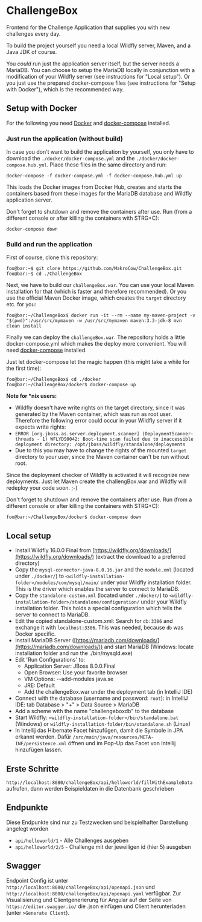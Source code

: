 # ChallengeBox

Frontend for the Challenge Application that supplies you with new challenges every day.

To build the project yourself you need a local Wildfly server, Maven, and a Java JDK of course. 

You *could* run just the application server itself, but the server needs a MariaDB. You can choose to setup the MariaDB
locally in conjunction with a modification of your Wildfly server (see instructions for "Local setup"). Or you just
use the prepared docker-compose files (see instructions for "Setup with Docker"), which is the recommended way.

## Setup with Docker

For the following you need [Docker](https://docs.docker.com/install/) and
[docker-compose](https://docs.docker.com/compose/install/) installed.

### Just run the application (without build)
In case you don't want to build the application by yourself, you only have to download the `./docker/docker-compose.yml`
and the `./docker/docker-compose.hub.yml`. Place these files in the same directory and run:
```
docker-compose -f docker-compose.yml -f docker-compose.hub.yml up
```
This loads the Docker images from Docker Hub, creates and starts the containers based from these images for the MariaDB
database and Wildfly application server.

Don't forget to shutdown and remove the containers after use. Run (from a different console or after killing the 
containers with STRG+C):
```console
docker-compose down
```

### Build and run the application

First of course, clone this repository:
```console
foo@bar:~$ git clone https://github.com/MakroCow/ChallengeBox.git
foo@bar:~$ cd ./ChallengeBox
```

Next, we have to build our `challengeBox.war`. You can use your local Maven installation for that (which is faster and
therefore recommended). Or you use the official Maven Docker image, which creates the `target` directory etc. for you:
```console
foo@bar:~/ChallengeBox$ docker run -it --rm --name my-maven-project -v "$(pwd)":/usr/src/mymaven -w /usr/src/mymaven maven:3.3-jdk-8 mvn clean install
```

Finally we can deploy the `challengeBox.war`. The repository holds a little docker-compose.yml which makes the deploy
more convenient. You will need [docker-compose](https://docs.docker.com/compose/install/) installed.

Just let docker-compose let the magic happen (this might take a while for the first time):
```console
foo@bar:~/ChallengeBox$ cd ./docker
foo@bar:~/ChallengeBox/docker$ docker-compose up
```

**Note for \*nix users:** 
* Wildfly doesn't have write rights on the target directory, since it was generated by the Maven
container, which was run as root user. Therefore the following error could occur in your Wildfly server if it expects
write rights:
* `
ERROR [org.jboss.as.server.deployment.scanner] (DeploymentScanner-threads - 1) WFLYDS0042: Boot-time scan failed due to
 inaccessible deployment directory: /opt/jboss/wildfly/standalone/deployments
`
* Due to this you may have to change the rights of the mounted `target` directory to your user, since the Maven 
container can't be run without root.

Since the deployment checker of Wildfly is activated it will recognize new deployments. Just let Maven create the
challengBox.war and Wildfly will redeploy your code soon. ;-)

Don't forget to shutdown and remove the containers after use. Run (from a different console or after killing the 
containers with STRG+C):
```console
foo@bar:~/ChallengeBox/docker$ docker-compose down
```


## Local setup
* Install Wildfly 16.0.0 Final from [https://wildfly.org/downloads/](https://wildfly.org/downloads/) (extract the
download to a preferred directory)
* Copy the `mysql-connector-java-8.0.16.jar` and the `module.xml` (located under `./docker/`) to 
`<wildfly-installation-folder>/modules/com/mysql/main/`
under your Wildfly installation folder.
This is the driver which enables the server to connect to MariaDB.
* Copy the `standalone-custom.xml` (located under `./docker/`) to 
`<wildfly-installation-folder>/standalone/configuration/`
under your Wildfly installation folder.
This holds a special configuration which tells the server to connect to MariaDB.
* Edit the copied standalone-custom.xml: Search for `db:3306` and exchange it with `localhost:3306`. This was needed,
because `db` was Docker specific.
* Install MariaDB Server ([https://mariadb.com/downloads/](https://mariadb.com/downloads/)) and start MariaDB
 (Windows: locate installation folder and run the ./bin/mysqld.exe)
* Edit 'Run Configurations' to: 
     - Application Server: JBoss 8.0.0.Final
     - Open Browser: Use your favorite browser
     - VM Options: --add-modules java.se
     - JRE: Default 
     - Add the challengeBox.war under the deployment tab (in IntelliJ IDE)
* Connect with the database (username and password: `root`): in IntelliJ IDE: tab Database > "+" >
Data Source > MariaDB
* Add a scheme with the name "challengeboxdb" to the database
* Start Wildfly: `<wildfly-installation-folder>/bin/standalone.bat` (Windows) or
 `wildfly-installation-folder/bin/standalone.sh` (Linux)
* In Intellij das Hibernate Facet hinzufügen, damit die Symbole in JPA erkannt werden. Dafür `/src/main/java/resources/META-INF/persistence.xml` öffnen und im Pop-Up das Facet von Intellij hinzufügen lassen. 

## Erste Schritte
`http://localhost:8080/challengeBox/api/helloworld/fillWithExampleData` aufrufen, dann werden Beispieldaten in die Datenbank geschrieben

## Endpunkte 
Diese Endpunkte sind nur zu Testzwecken und beispielhafter Darstellung angelegt worden
- `api/helloworld/1` - Alle Challenges ausgeben
- `api/helloworld/2/5` - Challenge mit der jeweiligen id (hier 5) ausgeben

## Swagger 
Endpoint Config ist unter `http://localhost:8080/challengeBox/api/openapi.json` und `http://localhost:8080/challengeBox/api/openapi.yaml` verfügbar. 
Zur Visualisierung und Clientgenerierung für Angular auf der Seite von `https://editor.swagger.io/` die .json einfügen und Client herunterladen (unter `>Generate Client`). 